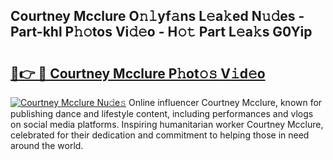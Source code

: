 ## Courtney Mcclure O𝚗𝚕yf𝚊ns L𝚎a𝚔ed N𝚞𝚍es - Part-khl P𝚑𝚘tos Vi𝚍𝚎o - H𝚘𝚝 Part L𝚎a𝚔s G0Yip

# <h2><a href="http://kfcqh6e.oniu.top/?m=Courtney+Mcclure">🔗👉 🔴 Courtney Mcclure P𝚑ot𝚘𝚜 V𝚒d𝚎o</a></h2>

[![Courtney Mcclure Nu𝚍e𝚜](https://i.imgur.com/0qMVB7G.gif)](http://kfcqh6e.oniu.top/?m=Courtney+Mcclure)
Online influencer Courtney Mcclure, known for publishing dance and lifestyle content, including performances and vlogs on social media platforms. Inspiring humanitarian worker Courtney Mcclure, celebrated for their dedication and commitment to helping those in need around the world.  
